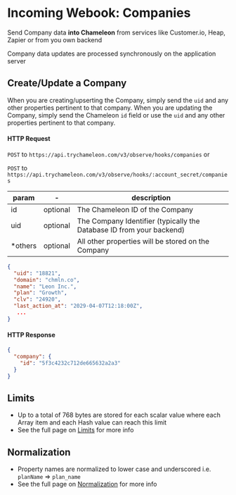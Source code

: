 # Incoming Webook: Companies

Send Company data **into Chameleon**  from services like Customer.io, Heap, Zapier or from you own backend

Company data updates are processed synchronously on the application server

## Create/Update a Company

When you are creating/upserting the Company, simply send the `uid` and any other properties pertinent to that company.
When you are updating the Company, simply send the Chameleon `id` field or use the `uid` and any other properties pertinent to that company.

#### HTTP Request
`POST` to `https://api.trychameleon.com/v3/observe/hooks/companies` or

`POST` to `https://api.trychameleon.com/v3/observe/hooks/:account_secret/companies`

| param | - | description |
|---|---|---|
| id | optional | The Chameleon ID of the Company |
| uid | optional | The Company Identifier (typically the Database ID from your backend) |
| *others | optional | All other properties will be stored on the Company |

```json
{
  "uid": "18821",
  "domain": "chmln.co",
  "name": "Leon Inc.",
  "plan": "Growth",
  "clv": "24920",
  "last_action_at": "2029-04-07T12:18:00Z",
   ...
}
```

#### HTTP Response

```json
{
  "company": {
    "id": "5f3c4232c712de665632a2a3"
  }
}
```

## Limits

- Up to a total of 768 bytes are stored for each scalar value where each Array item and each Hash value can reach this limit
- See the full page on [Limits](concepts/normalization.md?id=limits) for more info

## Normalization

- Property names are normalized to lower case and underscored i.e. `planName` => `plan_name`
- See the full page on [Normalization](concepts/normalization.md?id=properties) for more info
